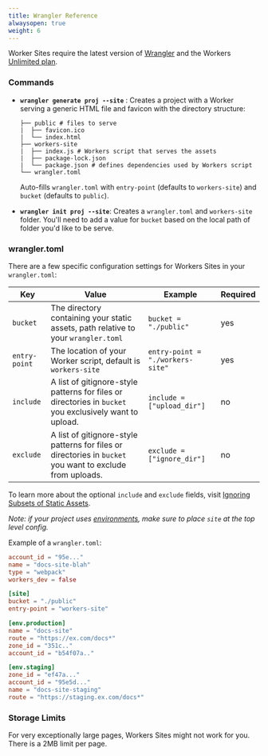 ```yaml
---
title: Wrangler Reference
alwaysopen: true
weight: 6
---
```


Worker Sites require the latest version of [Wrangler](https://github.com/cloudflare/wrangler) and the Workers [Unlimited plan](https://workers.cloudflare.com/sites#plans).

### Commands

- **`wrangler generate proj --site`** : Creates a project with a Worker serving a generic HTML file and favicon with the directory structure:

  ```
  ├── public # files to serve
  |  ├── favicon.ico
  |  └── index.html
  ├── workers-site
  |  ├── index.js # Workers script that serves the assets
  |  ├── package-lock.json
  |  └── package.json # defines dependencies used by Workers script
  └── wrangler.toml
  ```

  Auto-fills `wrangler.toml` with `entry-point` (defaults to `workers-site`) and `bucket` (defaults to `public`).

- **`wrangler init proj --site`**: Creates a `wrangler.toml` and `workers-site` folder. You'll need to add a value for `bucket` based on the local path of folder you'd like to be serve.

### wrangler.toml

There are a few specific configuration settings for Workers Sites in your `wrangler.toml`:

| Key           | Value                                                                              | Example                          | Required |
| ------------- | ---------------------------------------------------------------------------------- | -------------------------------- | -------- |
| `bucket`      | The directory containing your static assets, path relative to your `wrangler.toml` | `bucket = "./public"`            | yes      |
| `entry-point` | The location of your Worker script, default is `workers-site`                      | `entry-point = "./workers-site"` | yes      |
| `include`     | A list of gitignore-style patterns for files or directories in `bucket` you exclusively want to upload. | `include = ["upload_dir"]` | no |
| `exclude`     | A list of gitignore-style patterns for files or directories in `bucket` you want to exclude from uploads. | `exclude = ["ignore_dir"]` | no |

To learn more about the optional `include` and `exclude` fields, visit [Ignoring Subsets of Static Assets](/sites/ignore-assets).

_Note: if your project uses [environments](https://github.com/cloudflare/wrangler/blob/master/docs/content/environments.md), make sure to place `site` at the top level config._

Example of a `wrangler.toml`:

```toml
account_id = "95e..."
name = "docs-site-blah"
type = "webpack"
workers_dev = false

[site]
bucket = "./public"
entry-point = "workers-site"

[env.production]
name = "docs-site"
route = "https://ex.com/docs*"
zone_id = "351c.."
account_id = "b54f07a.."

[env.staging]
zone_id = "ef47a..."
account_id = "95e5d..."
name = "docs-site-staging"
route = "https://staging.ex.com/docs*"
```

### Storage Limits

For very exceptionally large pages, Workers Sites might not work for you. There is a 2MB limit per page.
